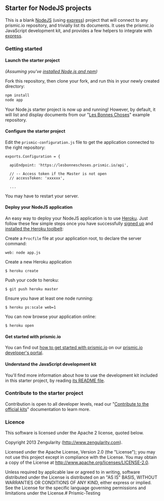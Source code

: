 ## Starter for NodeJS projects

This is a blank [NodeJS](http://nodejs.org/) (using [express](http://expressjs.com/)) project that will connect to any prismic.io repository, and trivially list its documents. It uses the prismic.io JavaScript development kit, and provides a few helpers to integrate with [express](http://expressjs.com/).

### Getting started

#### Launch the starter project

*(Assuming you've [installed Node.js and npm](http://www.joyent.com/blog/installing-node-and-npm/))*

Fork this repository, then clone your fork, and run this in your newly created directory:

```sh
npm install
node app
```

Your Node.js starter project is now up and running! However, by default, it will list and display documents from our "[Les Bonnes Choses](http://lesbonneschoses.prismic.me)" example repository.

#### Configure the starter project

Edit the `prismic-configuration.js` file to get the application connected to the right repository:

```
exports.Configuration = {

  apiEndpoint: 'https://lesbonneschoses.prismic.io/api',

  // -- Access token if the Master is not open
  // accessToken: 'xxxxxx',

  ...
```

You may have to restart your server.

#### Deploy your NodeJS application

An easy way to deploy your NodeJS application is to use [Heroku](http://www.heroku.com). Just follow these few simple steps once you have successfully [signed up](https://id.heroku.com/signup/www-header) and [installed the Heroku toolbelt](https://toolbelt.heroku.com/):

Create a `Procfile` file at your application root, to declare the server command:

```
web: node app.js
```

Create a new Heroku application

```
$ heroku create
```

Push your code to heroku:

```
$ git push heroku master
```

Ensure you have at least one node running:

```
$ heroku ps:scale web=1
```

You can now browse your application online:

```
$ heroku open
```

#### Get started with prismic.io

You can find out [how to get started with prismic.io](https://developers.prismic.io/documentation/UjBaQsuvzdIHvE4D/getting-started) on our [prismic.io developer's portal](https://developers.prismic.io/).

#### Understand the JavaScript development kit

You'll find more information about how to use the development kit included in this starter project, by reading [its README file](https://github.com/prismicio/javascript-kit/blob/master/README.md).

### Contribute to the starter project

Contribution is open to all developer levels, read our "[Contribute to the official kits](https://developers.prismic.io/documentation/UszOeAEAANUlwFpp/contribute-to-the-official-kits)" documentation to learn more.

### Licence

This software is licensed under the Apache 2 license, quoted below.

Copyright 2013 Zengularity (http://www.zengularity.com).

Licensed under the Apache License, Version 2.0 (the "License"); you may not use this project except in compliance with the License. You may obtain a copy of the License at http://www.apache.org/licenses/LICENSE-2.0.

Unless required by applicable law or agreed to in writing, software distributed under the License is distributed on an "AS IS" BASIS, WITHOUT WARRANTIES OR CONDITIONS OF ANY KIND, either express or implied. See the License for the specific language governing permissions and limitations under the License.# Prismic-Testing
